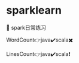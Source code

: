 # sparklearn
:book: spark日常练习

WordCount:point_right:java:heavy_check_mark:scala:heavy_multiplication_x:

LinesCount:point_right:java:heavy_check_mark:scala:heavy_exclamation_mark:
